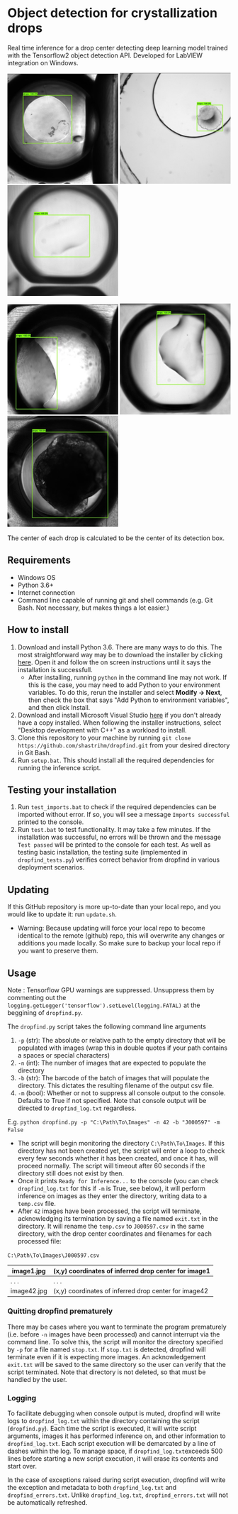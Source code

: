 # Object detection for crystallization drops
Real time inference for a drop center detecting deep learning model trained with the Tensorflow2 object detection API. 
Developed for LabVIEW integration on Windows. 

<p float="left">
	<img src="assets/dropfind_1.jpg" width="250" height="250"/>
	<img src="assets/dropfind_2.jpg" width="250" height="250"/>
	<img src="assets/dropfind_5.jpg" width="250" height="250"/>
</p>
<p float="left">
	<img src="assets/dropfind_3.jpg" width="250" height="250"/>
	<img src="assets/dropfind_4.jpg" width="250" height="250"/>
	<img src="assets/dropfind_6.jpg" width="250" height="250"/>
</p>
The center of each drop is calculated to be the center of its detection box.

## Requirements
- Windows OS 
- Python 3.6+
- Internet connection
- Command line capable of running git and shell commands (e.g. Git Bash. Not necessary, but makes things a lot easier.)

## How to install
1) Download and install Python 3.6. There are many ways to do this. The most straightforward way may be to download the installer by clicking [here](https://www.python.org/ftp/python/3.6.2/python-3.6.2-amd64.exe). Open it and follow the on screen instructions until it says the installation is successfull. 
    - After installing, running `python` in the command line may not work. If this is the case, you may need to add Python to your environment variables. To do this, rerun the installer and select **Modify -> Next**, then check the box that says "Add Python to environment variables", and then click Install.
2) Download and install Microsoft Visual Studio [here](https://c2rsetup.officeapps.live.com/c2r/downloadVS.aspx?sku=community&channel=release&source=vslandingpage&cid=2011) if you don't already have a copy installed. When following the installer instructions, select "Desktop development with C++" as a workload to install. 
3) Clone this repository to your machine by running `git clone https://github.com/shastrihm/dropfind.git`  from your desired directory in Git Bash.
4) Run `setup.bat`. This should install all the required dependencies for running the inference script.

## Testing your installation
1) Run `test_imports.bat` to check if the required dependencies can be imported without error. If so, you will see a message `Imports successful` printed to the console.
2) Run `test.bat` to test functionality. It may take a few minutes. If the installation was successful, no errors will be thrown and the message `Test passed` will be printed to the console for each test. As well as testing basic installation, the testing suite (implemented in `dropfind_tests.py`) verifies correct behavior from dropfind in various deployment scenarios.

## Updating
If this GitHub repository is more up-to-date than your local repo, and you would like to update it: run `update.sh`. 
- Warning: Because updating will force your local repo to become identical to the remote (github) repo, this will overwrite any changes or additions you made locally. So make sure to backup your local repo if you want to preserve them.

## Usage 
Note : Tensorflow GPU warnings are suppressed. Unsuppress them by commenting out the `logging.getLogger('tensorflow').setLevel(logging.FATAL)` at the beggining of `dropfind.py`.

The `dropfind.py` script takes the following command line arguments
1) `-p` (str): The absolute or relative path to the empty directory that will be populated with images (wrap this in double quotes if your path contains a spaces or special characters)
2) `-n` (int): The number of images that are expected to populate the directory
3) `-b` (str): The barcode of the batch of images that will populate the directory. This dictates the resulting filename of the output csv file.
4) `-m` (bool): Whether or not to suppress all console output to the console. Defaults to True if not specified. Note that console output will be directed to `dropfind_log.txt` regardless.

E.g. `python dropfind.py -p "C:\Path\To\Images" -n 42 -b "J000597" -m False`
- The script will begin monitoring the directory `C:\Path\To\Images`. If this directory has not been created yet, the script will enter a loop to check every few seconds whether it has been created, and once it has, will proceed normally. The script will timeout after 60 seconds if the directory still does not exist by then.
- Once it prints `Ready for Inference...` to the console (you can check `dropfind_log.txt` for this if `-m` is True, see below), it will perform inference on images as they enter the directory, writing data to a `temp.csv` file. 
- After `42` images have been processed, the script will terminate, acknowledging its termination by saving a file named `exit.txt` in the directory. It will rename the `temp.csv` to `J000597.csv` in the same directory, with the drop center coordinates and filenames for each processed file: 

`C:\Path\To\Images\J000597.csv`
     
| image1.jpg | (x,y) coordinates of inferred drop center for image1 |
|------------|------------------------------------------------------|
| . . .      | . . .                                                |
| image42.jpg | (x,y) coordinates of inferred drop center for image42 |      


### Quitting dropfind prematurely
There may be cases where you want to terminate the program prematurely (i.e. before `-n` images have been processed) and cannot interrupt via the command line. To solve this, the script will monitor the directory specified by `-p` for a file named `stop.txt`. If `stop.txt` is detected, dropfind will terminate even if it is expecting more images. An acknowledgement `exit.txt` will be saved to the same directory so the user can verify that the script terminated. Note that directory is not deleted, so that must be handled by the user. 

### Logging
To facilitate debugging when console output is muted, dropfind will write logs to `dropfind_log.txt` within the directory containing the script (`dropfind.py`). 
Each time the script is executed, it will write script arguments, images it has performed inference on, and other information to `dropfind_log.txt`.
Each script execution will be demarcated by a line of dashes within the log. To manage space, if `dropfind_log.txt`exceeds 500 lines before starting a new script execution, it will erase its contents and start over. 

In the case of exceptions raised during script execution, dropfind will write the exception and metadata to both `dropfind_log.txt` and `dropfind_errors.txt`. Unlike `dropfind_log.txt`, `dropfind_errors.txt` will not be automatically refreshed.



